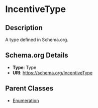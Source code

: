 # IncentiveType

## Description
A type defined in Schema.org.

## Schema.org Details
- **Type**: Type
- **URI**: https://schema.org/IncentiveType

## Parent Classes
- [Enumeration](../Enumeration.md)

